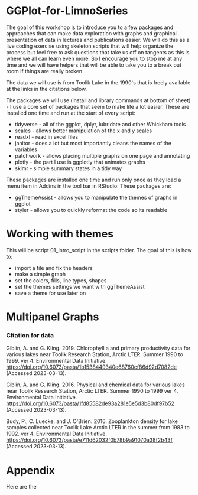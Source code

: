 # GGPlot-for-LimnoSeries

The goal of this workshop is to introduce you to a few packages and approaches that can make data exploration with graphs and graphical presentation of data in lectures and publications easier. We will do this as a live coding exercise using skeleton scripts that will help organize the process but feel free to ask questions that take us off on tangents as this is where we all can learn even more. So I encourage you to stop me at any time and we will have helpers that will be able to take you to a break out room if things are really broken.

The data we will use is from Toolik Lake in the 1990's that is freely available at the links in the citations below.

The packages we will use (install and library commands at bottom of sheet) - I use a core set of packages that seem to make life a lot easier. These are installed one time and run at the start of every script:

-   tidyverse - all of the ggplot, dplyr, lubridate and other Whickham tools
-   scales - allows better manipulation of the x and y scales
-   readxl - read in excel files
-   janitor - does a lot but most importantly cleans the names of the variables
-   patchwork - allows placing multiple graphs on one page and annotating
-   plotly - the part I use is ggplotly that animates graphs
-   skimr - simple summary states in a tidy way

These packages are installed one time and run only once as they load a menu item in Addins in the tool bar in RStudio: These packages are:

-   ggThemeAssist - allows you to manipulate the themes of graphs in ggplot
-   styler - allows you to quickly reformat the code so its readable

# Working with themes

This will be script 01_intro_script in the scripts folder. The goal of this is how to:

-   import a file and fix the headers
-   make a simple graph
-   set the colors, fills, line types, shapes
-   set the themes settings we want with ggThemeAssist
-   save a theme for use later on

# Multipanel Graphs

### Citation for data

Giblin, A. and G. Kling. 2019. Chlorophyll a and primary productivity data for various lakes near Toolik Research Station, Arctic LTER. Summer 1990 to 1999. ver 4. Environmental Data Initiative. <https://doi.org/10.6073/pasta/1b1538449340e68760cf86d92d7082de> (Accessed 2023-03-13).

Giblin, A. and G. Kling. 2016. Physical and chemical data for various lakes near Toolik Research Station, Arctic LTER. Summer 1990 to 1999 ver 4. Environmental Data Initiative. <https://doi.org/10.6073/pasta/1fd85582de93a281e5e5d3b80df97b52> (Accessed 2023-03-13).

Budy, P., C. Luecke, and J. O'Brien. 2016. Zooplankton density for lake samples collected near Toolik Lake Arctic LTER in the summer from 1983 to 1992. ver 4. Environmental Data Initiative. <https://doi.org/10.6073/pasta/e711d62032f0b78b9a91070a38f2b43f> (Accessed 2023-03-13).

# Appendix

Here are the
